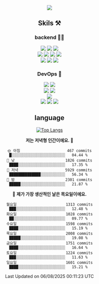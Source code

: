 <div align="center">

<a href="https://hhpluscertificateofcompletion.oopy.io/">
  <img src="https://static.spartacodingclub.kr/hanghae99/plus/completion/badge_black.svg" />
</a>

## Skils ⚒️

### backend 🧑‍💻
  
<img src="https://img.shields.io/badge/Java-FF6600?style=flat-square&logo=buymeacoffee&logoColor=white"/>
<img src="https://img.shields.io/badge/Go-0099FF?style=flat-square&logo=go&logoColor=white"/>
<img src="https://img.shields.io/badge/Kotlin-7F52FF?style=flat-square&logo=kotlin&logoColor=white"/>
  
  
<br />
  
<img src="https://img.shields.io/badge/Spring-339933?style=flat-square&logo=Spring&logoColor=white"/>
<img src="https://img.shields.io/badge/Spring Boot-339933?style=flat-square&logo=Spring Boot&logoColor=white"/>
<img src="https://img.shields.io/badge/Spring Security-339933?style=flat-square&logo=Spring Security&logoColor=white"/>
  
<img src="https://img.shields.io/badge/Spring Data JPA-339933?style=flat-square&logo=Hibernate&logoColor=white"/>

<br />
  
  <img src="https://img.shields.io/badge/mysql-0099FF?style=flat-square&logo=mysql&logoColor=white"/>
  <img src="https://img.shields.io/badge/mariadb-0099FF?style=flat-square&logo=mariadb&logoColor=white"/>
  <img src="https://img.shields.io/badge/mongoDB-47A248?style=flat-square&logo=mongodb&logoColor=white"/>
  
  
### DevOps 🚀
  
  <img src="https://img.shields.io/badge/docker-2496ED?style=flat-square&logo=docker&logoColor=white"/>
  <img src="https://img.shields.io/badge/kubernetes-326CE5?style=flat-square&logo=kubernetes&logoColor=white"/>
  
  <br />
  
  <img src="https://img.shields.io/badge/Github Actions-2088FF?style=flat-square&logo=githubactions&logoColor=white"/>
  <img src="https://img.shields.io/badge/Jenkins-D24939?style=flat-square&logo=jenkins&logoColor=white"/>
  
  
  <br />
  <img src="https://img.shields.io/badge/terraform-7B42BC?style=flat-square&logo=terraform&logoColor=white"/>
  
  <br />
  <img src="https://img.shields.io/badge/Amazon AWS-232F3E?style=flat-square&logo=Amazon AWS&logoColor=white"/>

  <img src="https://img.shields.io/badge/GCP-4285F4?style=flat-square&logo=googlecloud&logoColor=white"/>
  <img src="https://img.shields.io/badge/NCP-03C75A?style=flat-square&logo=naver&logoColor=white"/>
  
  
## language

[![Top Langs](https://github-readme-stats.vercel.app/api/top-langs/?username=zxcv9203&hide=html&exclude_repo=zxcv9203.github.io,golB&theme=grate-gatsby)](https://github.com/zxcv9203/github-readme-stats)
  
<!--START_SECTION:waka-->
**저는 저녁형 인간이에요. 🦉** 

```text
🌞 아침                     467 commits         █░░░░░░░░░░░░░░░░░░░░░░░░   04.44 % 
🌆 낮　                     1826 commits        ████░░░░░░░░░░░░░░░░░░░░░   17.35 % 
🌃 저녁                     5929 commits        ██████████████░░░░░░░░░░░   56.34 % 
🌙 밤　                     2301 commits        █████░░░░░░░░░░░░░░░░░░░░   21.87 % 
```
📅 **제가 가장 생산적인 날은 목요일이에요.** 

```text
월요일                      1313 commits        ███░░░░░░░░░░░░░░░░░░░░░░   12.48 % 
화요일                      1028 commits        ██░░░░░░░░░░░░░░░░░░░░░░░   09.77 % 
수요일                      1598 commits        ████░░░░░░░░░░░░░░░░░░░░░   15.19 % 
목요일                      2008 commits        █████░░░░░░░░░░░░░░░░░░░░   19.08 % 
금요일                      1751 commits        ████░░░░░░░░░░░░░░░░░░░░░   16.64 % 
토요일                      1224 commits        ███░░░░░░░░░░░░░░░░░░░░░░   11.63 % 
일요일                      1601 commits        ████░░░░░░░░░░░░░░░░░░░░░   15.21 % 
```



 Last Updated on 06/08/2025 00:11:23 UTC
<!--END_SECTION:waka-->
  
</div>

